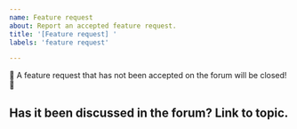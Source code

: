 ```yaml
---
name: Feature request
about: Report an accepted feature request.
title: '[Feature request] '
labels: 'feature request'

---
```


<!--
  Please search open issues first - many features have already been requested!
-->

🚨 A feature request that has not been accepted on the forum will be closed! 🚨

## Has it been discussed in the forum? Link to topic.
<!--
  Feature requests must be discussed and accepted in the forum first. https://discourse.joplinapp.org
  Please provide a link to the topic.
  Feature requests without a link to the discussion/topic on the forum will be closed.
-->
